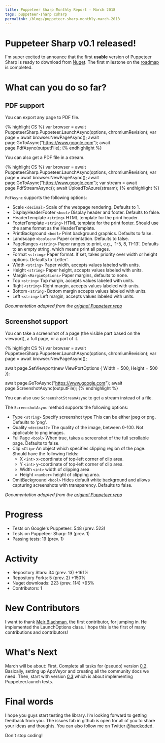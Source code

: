 ```yaml
---
title: Puppeteer Sharp Monthly Report - March 2018
tags: puppeteer-sharp csharp
permalink: /blogs/puppeteer-sharp-monthly-march-2018
---
```

 
# Puppeteer Sharp v0.1 released!
I'm super excited to announce that the first **usable** version of Puppeteer Sharp is ready to download from [Nuget](https://www.nuget.org/packages/PuppeteerSharp/). The first milestone on the [roadmap](http://www.hardkoded.com/blogs/puppeteer-sharp-monthly-february-2018) is completed.

# What can you do so far?

## PDF support

You can export any page to PDF file.

{% highlight CS %}
var browser = await PuppeteerSharp.Puppeteer.LaunchAsync(options, chromiumRevision);
var page = await browser.NewPageAsync();
await page.GoToAsync("https://www.google.com");
await page.PdfAsync(outputFile);
{% endhighlight %}

You can also get a PDF file in a stream.

{% highlight CS %}
var browser = await PuppeteerSharp.Puppeteer.LaunchAsync(options, chromiumRevision);
var page = await browser.NewPageAsync();
await page.GoToAsync("https://www.google.com");
var stream = await page.PdfStreamAsync();
await UploadToAzure(stream);
{% endhighlight %}

`PdfAsync` supports the following options:
 * Scale `<decimal>` Scale of the webpage rendering. Defaults to 1.
 * DisplayHeaderFooter `<bool>` Display header and footer. Defaults to false.
 * HeaderTemplate `<string>` HTML template for the print header. 
 * FooterTemplate `<string>` HTML template for the print footer. Should use the same format as the HeaderTemplate.
 * PrintBackground `<bool>` Print background graphics. Defaults to false.
 * Landscape `<boolean>` Paper orientation. Defaults to false.
 * PageRanges `<string>` Paper ranges to print, e.g., '1-5, 8, 11-13'. 
 Defaults to an empty string, which means print all pages.
 * Format `<string>` Paper format. If set, takes priority over width or height options. Defaults to 'Letter'.
 * Width `<string>` Paper width, accepts values labeled with units.
 * Height `<string>` Paper height, accepts values labeled with units.
 * Margin `<MarginOptions>` Paper margins, defaults to none.
 * Top `<string>` Top margin, accepts values labeled with units.
 * Right `<string>` Right margin, accepts values labeled with units.
 * Bottom `<string>` Bottom margin accepts values labeled with units.
 * Left `<string>` Left margin, accepts values labeled with units.

*Documentation adapted from the [original Puppeteer repo](https://github.com/GoogleChrome/puppeteer/blob/master/docs/api.md#pagescreenshotoptions)*

## Screenshot support

You can take a screenshot of a page (the visible part based on the viewport), a full page, or a part of it.

{% highlight CS %}
var browser = await PuppeteerSharp.Puppeteer.LaunchAsync(options, chromiumRevision);
var page = await browser.NewPageAsync();

await page.SetViewport(new ViewPortOptions
    {
        Width = 500,
        Height = 500
    });

await page.GoToAsync("https://www.google.com");
await page.ScreenshotAsync(outputFile);
{% endhighlight %}

You can also use `ScreenshotStreamAsync` to get a stream instead of a file.

The `ScreenshotAsync` method supports the following options:

 * Type `<string>` Specify screenshot type This can be either jpeg or png. Defaults to 'png'.
 * Quality `<decimal?>` The quality of the image, between 0-100. Not applicable to png images.
 * FullPage `<bool>` When true, takes a screenshot of the full scrollable page. Defaults to false.
 * Clip `<Clip>` An object which specifies clipping region of the page. Should have the following fields:
    * X `<int>` x-coordinate of top-left corner of clip area.
    * Y `<int>` y-coordinate of top-left corner of clip area.
    * Width `<int>` width of clipping area.
    * Height `<number>` height of clipping area.
 * OmitBackground `<bool>` Hides default white background and allows capturing screenshots with transparency. Defaults to false.

*Documentation adapted from the [original Puppeteer repo](https://github.com/GoogleChrome/puppeteer/blob/master/docs/api.md#pagescreenshotoptions)*

# Progress

* Tests on Google's Puppeteer: 548 (prev. 523)
* Tests on Puppeteer Sharp: 19 (prev. 1)
* Passing tests: 19 (prev. 1)

# Activity 

* Repository Stars: 34 (prev. 13) +161%
* Repository Forks: 5 (prev. 2) +150%
* Nuget downloads: 223 (prev. 114) +95%
* Contributors: 1

# New Contributors

I want to thank [Meir Blachman](https://twitter.com/MeirBlachman), the first contributor, for jumping in. He implemented the LaunchOptions class. I hope this is the first of many contributions and contributors!

# What's Next

March will be about: First, Complete all tasks for (pseudo) version [0.2](https://github.com/kblok/puppeteer-sharp/projects/9). Basically, setting up AppVeyor and creating all the community docs we need. Then, start with version [0.3](https://github.com/kblok/puppeteer-sharp/projects/8) which is about implementing Puppeteer.launch tests.

# Final words

I hope you guys start testing the library. I’m looking forward to getting feedback from you. The issues tab in github is open for all of you to share your ideas and thoughts. You can also follow me on Twitter [@hardkoded](https://twitter.com/hardkoded).

Don't stop coding!
